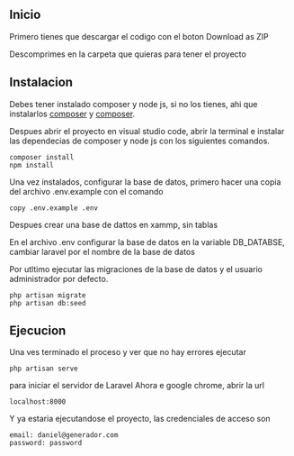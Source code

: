 ## Inicio

Primero tienes que descargar el codigo con el boton Download as ZIP

Descomprimes en la carpeta que quieras para tener el proyecto

## Instalacion

Debes tener instalado composer y node js, si no los tienes, ahi que instalarlos [composer](https://getcomposer.org/) y [composer](https://nodejs.org/es/).

Despues abrir el proyecto en visual studio code, abrir la terminal e instalar las dependecias de composer y node js con los siguientes comandos.

    composer install
    npm install

Una vez instalados, configurar la base de datos, primero hacer una copia del archivo .env.example con el comando

    copy .env.example .env

Despues crear una base de dattos en xammp, sin tablas

En el archivo .env configurar la base de datos en la variable DB_DATABSE, cambiar laravel por el nombre de la base de datos

Por utltimo ejecutar las migraciones de la base de datos y el usuario administrador por defecto.

    php artisan migrate
    php artisan db:seed

## Ejecucion

Una ves terminado el proceso y ver que no hay errores ejecutar

    php artisan serve

para iniciar el servidor de Laravel
Ahora e google chrome, abrir la url

    localhost:8000

Y ya estaria ejecutandose el proyecto, las credenciales de acceso son

    email: daniel@generador.com
    password: password
